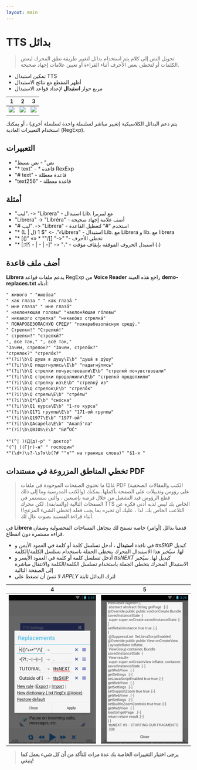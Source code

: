 ```yaml
---
layout: main
---
```


# TTS بدائل

> تحويل النص إلى كلام يتم استخدام بدائل لتغيير طريقة نطق المحرك لبعض الكلمات أو لتخطي بعض الأحرف أثناء القراءة أو تعيين علامات إجهاد صحيحة.

* تمكين استبدال TTS
* أظهر المقطع مع نتائج الاستبدال
* مربع حوار **استبدال** لإعداد قواعد الاستبدال

|1|2|3|
|-|-|-|
|![](1.png)|![](2.png)|![](3.png)|

يتم دعم البدائل الكلاسيكية (تغيير مباشر لسلسلة واحدة لسلسلة أخرى) ، أو يمكنك استخدام التعبيرات العادية (RegExp).

## التعبيرات

* &quot;نص&quot; - نص بسيط
* &quot;* text&quot; - * قاعدة RexExp
* &quot;# text&quot; - قاعدة معطلة
* &quot;text256&quot; - قاعدة معطلة

## أمثلة

* &quot;ليب&quot;. -&gt; &quot;Librera&quot; - استبدال Lib. مع ليبريرا
* &quot;Librera&quot; -&gt; &quot;Libréra&quot; - أضف علامة إجهاد صحيحة
* &quot;# ليب&quot;. -&gt; &quot;Librera&quot; - استخدم &quot;#&quot; لتعطيل القاعدة
* &quot;* (L | ل) باء&quot;. -&gt; &quot;$ 1ibrera&quot; - استبدال Lib. مع Librera و lib. مع librera
* &quot;* [()&quot; «» * &quot;&quot;/[] &quot;-&gt;&quot; &quot;- تخطي الأحرف
* &quot;* [؟!:؛ - | - | -]&quot; -&gt; &quot;،&quot; - استبدل الحروف الموقفة بإيقاف مؤقت (،)

## أضف ملف قاعدة

**Librera** يدعم ملفات قواعد RegExp من **Voice Reader**
راجع هذه العينة **demo-replaces.txt** أدناه:

```
" живого " "живо́ва"
" как глаза " " как глаза́ "
" мне глаза" " мне глаза́"
" наклоняющая головы" "наклоня́ющая го́ловы"
" никакого стрелка" "никако́во стрелка́"
" ПОЖАРОБЕЗОПАСНУЮ СРЕДУ" "пожарабезопа́сную среду́."
" Стрелки!" "Стрелки́!"
" стрелки?" "стрелки́?"
", все так," ", всё так,"
"Зачем, стрелок?" "Зачем, стрело́к?"
"стрелок?" "стрело́к?"
*"(?i)\b\Q душа в душу\E\b" "душа́ в ду́шу"
*"(?i)\b\Q подогнулись\E\b" "падагну́лись"
*"(?i)\b\Q стрелки почувствовали\E\b" "стрелки́ почувствовали"
*"(?i)\b\Q стрелки продолжили\E\b" "стрелки́ продолжили"
*"(?i)\b\Q стрелку из\E\b" "стрелку́ из"
*"(?i)\b\Q стрелок\E\b" "стрело́к"
*"(?i)\b\Q стрелы\E\b" "стре́лы"
*"(?i)\b\Q*\E\b" "сно́ска"
*"(?i)\b\Q1 курса\E\b" "1-го курса"
*"(?i)\b\Q171 группы\E\b" "171-ой группы"
*"(?i)\b\Q1977\E\b" "1977-ой"
*"(?i)\b\QAcapela\E\b" "Акапэ́'ла"
*"(?i)\b\QBIOS\E\b" "БИ́“О́С"

*"(^| )(Д|д)-р" " доктор"
"(^| )(Г|г)-н" " господин"
*"(\d+)\s?-\s?я\b(?# ""я"" на границе слова)" "$1-я "
```
## تخطي المناطق المزروعة في مستندات PDF
> غالبًا ما تحتوي الصفحات الموجودة في ملفات PDF (الكتب والمقالات الصحفية والكتب المدرسية وما إلى ذلك) على رؤوس وتذييلات على الصفحة بأكملها. يمكنك قطع الرؤوس قيد التشغيل من خلال قرصة بإصبعين ، والتي ستستمر في الصفحات التالية (والسابقة). لكن محرك TTS الخاص بك ليس لديه أدنى فكرة عن التلاعب الخاص بك. لذا ، عليك أن تخبره بما يجب فعله (تخطي الشيء المزعج!) أثناء قراءة المستند بصوت عالٍ لك.

في **Librera** قدمنا بدائل (أوامر) خاصة تسمح لك بتجاهل المساحات المحصولية وضمان قراءة مستمرة دون انقطاع.
* في نافذة **استبدال** ، أدخل تسلسل كلمة أو كلمة في العمود الأيمن و _ttsSKIP_ كبديل لها. سيُخبر هذا الاستبدال المحرك بتخطي الجملة باستخدام تسلسل الكلمة/الكلمة
* أدخل تسلسل كلمة أو كلمة في العمود الأيسر و _ttsNEXT_ كبديل لها. سيُخبر الاستبدال المحرك بتخطي الجملة باستخدام تسلسل الكلمة/الكلمة والانتقال مباشرة إلى الصفحة التالية
* لا تنسَ أن تضغط على _APPLY_ لترك البدائل ثابتة

|4|5|
|-|-|
|![](4.png)|![](5.png)|

> **يرجى اختبار التغييرات الخاصة بك عدة مرات للتأكد من أن كل شيء يعمل كما ينبغي!**
